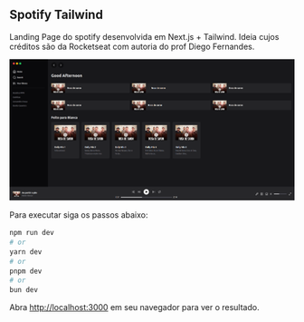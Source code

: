 ## Spotify Tailwind

Landing Page do spotify desenvolvida em Next.js + Tailwind.
Ideia cujos créditos são da Rocketseat com autoria
do prof Diego Fernandes.

![Alt text](image.png)

Para executar siga os passos abaixo: 

```bash
npm run dev
# or
yarn dev
# or
pnpm dev
# or
bun dev
```

Abra [http://localhost:3000](http://localhost:3000) em seu navegador para ver o resultado. 




